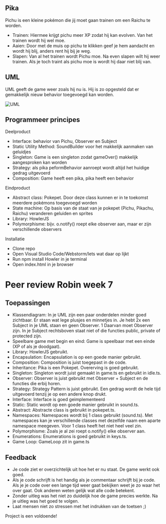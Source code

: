 ## Pika

Pichu is een kleine pokémon die jij moet gaan trainen om een Raichu te worden. 

- Trainen: Hiermee krijgt pichu meer XP zodat hij kan evolven. Van het trainen wordt hij wel moe. 
- Aaien: Door met de muis op pichu te klikken geef je hem aandacht en wordt hij blij, anders rent hij bij je weg. 
- Slapen: Van al het trainen wordt Pichu moe. Na even slapen wilt hij weer trainen. Als je toch traint als pichu moe is wordt hij daar niet blij van. 

## UML

UML geeft de game weer zoals hij nu is. Hij is zo opgesteld dat er gemakkelijk nieuw behavior toegevoegd kan worden. 

![UML](https://github.com/UnicornInReverse/Pika/blob/master/docs/PokepetUML.png)

## Programmeer principes

Deelproduct

- Interface: behavior van Pichu, Observer en Subject
- Static Utility Method: SoundBuilder voor het makkelijk aanmaken van geluidjes
- Singleton: Game is een singleton zodat gameOver() makkelijk aangesproken kan worden
- Strategy: als pika peformBehavior aanroept wordt altijd het huidige gedrag uitgevoerd
- Composition: Game heeft een pika, pika heeft een behavior

Eindproduct

- Abstract class: Pokepet. Door deze class kunnen er in te toekomst meerdere pokémons toegevoegd worden
- State machine: Op basis van de staat van je pokepet (Pichu, Pikachu, Raichu) veranderen geluiden en sprites
- Library: HowlerJS
- Polymorphisme: bijv. o.notify() roept elke observer aan, maar er zijn verschillende observers

Installatie

- Clone repo
- Open Visual Studio Code/Webstorm/Iets wat daar op lijkt
- Run npm install Howler in je terminal
- Open index.html in je browser

# Peer review Robin week 7

## Toepassingen

- Klassendiagram: In je UML zijn een paar onderdelen minder goed zichtbaar. Er staan wat lege plusjes en minnetjes in. Je hebt 2x een Subject in je UML staan en geen Observer. 1 Daarvan moet Observer zijn. In je Subject rechtsboven staat niet of die functies public, private of protected zijn.
- Speelbare game met begin en eind: Game is speelbaar met een einde (XP of als je doodgaat).
- Library: HowlerJS gebruikt.
- Encapsulation: Encapsulation is op een goede manier gebruikt.
- Composition: Composition is juist toegepast in de code.
- Inheritance: Pika is een Pokepet. Overerving is goed gebruikt.
- Singleton: Singleton wordt juist gemaakt in game.ts en gebruikt in idle.ts.
- Observer: Observer is juist gebruikt met Observer + Subject en de functies die erbij horen.
- Strategy: Strategy Pattern is juist gebruikt. Een gedrag wordt de hele tijd uitgevoerd tenzij je op een andere knop drukt.
- Interface: Interface is goed geimplementeerd
- Static: Static wordt op een goede manier gebruikt in sound.ts.
- Abstract: Abstracte class is gebruikt in pokepet.ts. 
- Namespaces: Namespaces wordt bij 1 class gebruikt (sound.ts). Met namespaces kan je verschillende classes met dezelfde naam een aparte namespace meegeven. Voor 1 class heeft het niet heel veel zin.
- Polymorphisme: Zoals je al zei roept o.notify() elke observer aan.
- Enumerations: Enumerations is goed gebruikt in keys.ts.
- Game Loop: GameLoop zit in game.ts

## Feedback

- Je code ziet er overzichtelijk uit hoe het er nu staat. De game werkt ook goed.
- Als je code schrijft is het handig als je commentaar schrijft bij je code. Als je je code over een lange tijd weer gaat bekijken weet je zo waar het over gaat. Ook anderen weten gelijk wat alle code betekent.
- Zonder uitleg was het niet zo duidelijk hoe de game precies werkte. Na je uitleg was het goed te volgen.
- Laat mensen niet zo stressen met het indrukken van de toetsen ;)

Project is een voldoende!